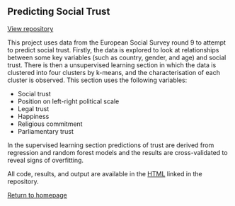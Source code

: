 ## Predicting Social Trust

[View repository](https://github.com/erica-kane/Data-Science-Studio)

This project uses data from the European Social Survey round 9 to attempt to predict social trust. Firstly, the data is explored to look at relationships between some key variables (such as country, gender, and age) and social trust. There is then a unsupervised learning section in which the data is clustered into four clusters by k-means, and the characterisation of each cluster is observed. This section uses the following variables: 

- Social trust
- Position on left-right political scale
- Legal trust 
- Happiness 
- Religious commitment 
- Parliamentary trust 

In the supervised learning section predictions of trust are derived from regression and random forest models and the results are cross-validated to reveal signs of overfitting. 

All code, results, and output are available in the [HTML](https://github.com/erica-kane/Data-Science-Studio/blob/main/computational_essay.html) linked in the repository.


[Return to homepage](index.md)


